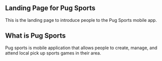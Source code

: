 ## Landing Page for Pug Sports

This is the landing page to introduce people to the Pug Sports mobile app. 

## What is Pug Sports

Pug sports is mobile application that allows people to create, manage, and attend local pick up sports games in their area.